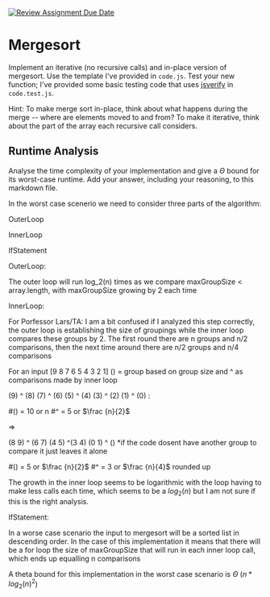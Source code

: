 [![Review Assignment Due Date](https://classroom.github.com/assets/deadline-readme-button-24ddc0f5d75046c5622901739e7c5dd533143b0c8e959d652212380cedb1ea36.svg)](https://classroom.github.com/a/1uurLsu5)
# Mergesort

Implement an iterative (no recursive calls) and in-place version of mergesort.
Use the template I've provided in `code.js`. Test your new function; I've
provided some basic testing code that uses
[jsverify](https://jsverify.github.io/) in `code.test.js`.

Hint: To make merge sort in-place, think about what happens during the merge --
where are elements moved to and from? To make it iterative, think about the
part of the array each recursive call considers.

## Runtime Analysis

Analyse the time complexity of your implementation and give a $\Theta$ bound for
its worst-case runtime. Add your answer, including your reasoning, to this
markdown file.

In the worst case scenerio we need to consider three parts of the algorithm:

OuterLoop

InnerLoop

IfStatement

OuterLoop:

The outer loop will run log_2(n) times as we compare maxGroupSize < array.length, with maxGroupSize growing by 2 each time

InnerLoop:

For Porfessor Lars/TA:
I am a bit confused if I analyzed this step correctly, the outer loop is establishing the size of groupings while the inner loop compares these groups by 2. The first round there are n groups and n/2 comparisons, then the next time around there are n/2 groups and n/4 comparisons 

For an input [9 8 7 6 5 4 3 2 1]
() = group based on group size and  ^ as comparisons made by inner loop

(9) ^ (8) (7) ^ (6) (5) ^ (4) (3) ^ (2) (1) ^ (0) : 

#() = 10 or n
#^ = 5 or $\frac {n}{2}$

=>

(8 9) ^ (6 7) (4 5) ^(3 4)  (0 1) ^ () *if the code dosent have another group to compare it just leaves it alone

#() = 5 or $\frac {n}{2}$
#^ = 3 or $\frac {n}{4}$ rounded up

The growth in the inner loop seems to be logarithmic with the loop having to make less calls each time, which seems to be a $log_2(n)$ but I am not sure if this is the right analysis.


IfStatement:

In a worse case scenario the input to mergesort will be a sorted list in descending order. In the case of this implementation it means that there will be a for loop the size of maxGroupSize that will run in each inner loop call, which ends up equalling n comparisons

A theta bound for this implementation in the worst case scenario is $\Theta$ ($n*log_2(n)^2$)


